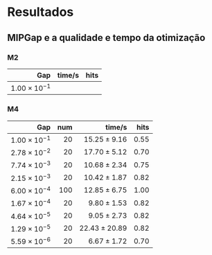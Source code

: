 # Resultados

## MIPGap e a qualidade e tempo da otimização

### M2

|                  Gap | time/s | hits |
| -------------------: | -----: | ---: |
| $1.00\times 10^{-1}$ |        |      |

### M4

|                  Gap |  num |            time/s |   hits |
| -------------------: | ---: | ----------------: | -----: |
| $1.00\times 10^{-1}$ |   20 |  $15.25 \pm 9.16$ | $0.55$ |
| $2.78\times 10^{-2}$ |   20 |  $17.70 \pm 5.12$ | $0.70$ |
| $7.74\times 10^{-3}$ |   20 |  $10.68 \pm 2.34$ | $0.75$ |
| $2.15\times 10^{-3}$ |   20 |  $10.42 \pm 1.87$ | $0.82$ |
| $6.00\times 10^{-4}$ |  100 |  $12.85 \pm 6.75$ | $1.00$ |
| $1.67\times 10^{-4}$ |   20 |   $9.80 \pm 1.53$ | $0.82$ |
| $4.64\times 10^{-5}$ |   20 |   $9.05 \pm 2.73$ | $0.82$ |
| $1.29\times 10^{-5}$ |   20 | $22.43 \pm 20.89$ | $0.82$ |
| $5.59\times 10^{-6}$ |   20 |   $6.67 \pm 1.72$ | $0.70$ |

